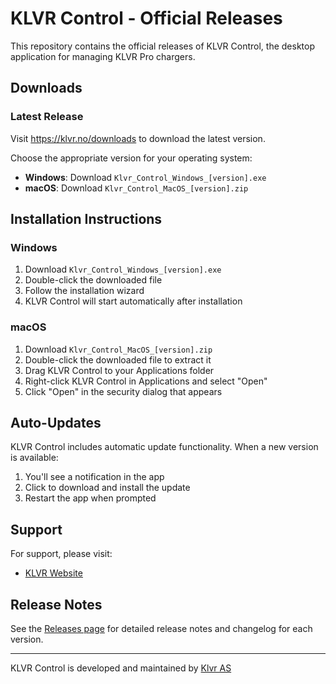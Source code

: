 # KLVR Control - Official Releases

This repository contains the official releases of KLVR Control, the desktop application for managing KLVR Pro chargers.

## Downloads

### Latest Release
Visit https://klvr.no/downloads to download the latest version.

Choose the appropriate version for your operating system:
- **Windows**: Download `Klvr_Control_Windows_[version].exe`
- **macOS**: Download `Klvr_Control_MacOS_[version].zip`

## Installation Instructions

### Windows
1. Download `Klvr_Control_Windows_[version].exe`
2. Double-click the downloaded file
3. Follow the installation wizard
4. KLVR Control will start automatically after installation

### macOS
1. Download `Klvr_Control_MacOS_[version].zip`
2. Double-click the downloaded file to extract it
3. Drag KLVR Control to your Applications folder
4. Right-click KLVR Control in Applications and select "Open"
5. Click "Open" in the security dialog that appears

## Auto-Updates

KLVR Control includes automatic update functionality. When a new version is available:
1. You'll see a notification in the app
2. Click to download and install the update
3. Restart the app when prompted

## Support

For support, please visit:
- [KLVR Website](https://klvr.no)

## Release Notes

See the [Releases page](https://github.com/KLVR-no/klvr-control-releases/releases) for detailed release notes and changelog for each version.

---
KLVR Control is developed and maintained by [Klvr AS](https://klvr.no)
